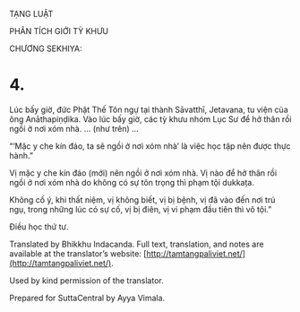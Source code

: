  

TẠNG LUẬT

PHÂN TÍCH GIỚI TỲ KHƯU

CHƯƠNG SEKHIYA:

# 4.

Lúc bấy giờ, đức Phật Thế Tôn ngự tại thành Sāvatthī, Jetavana, tu viện của ông Anāthapiṇḍika. Vào lúc bấy giờ, các tỳ khưu nhóm Lục Sư để hở thân rồi ngồi ở nơi xóm nhà. … (như trên) …

“‘Mặc y che kín đáo, ta sẽ ngồi ở nơi xóm nhà’ là việc học tập nên được thực hành.”

Vị mặc y che kín đáo (mới) nên ngồi ở nơi xóm nhà. Vị nào để hở thân rồi ngồi ở nơi xóm nhà do không có sự tôn trọng thì phạm tội dukkaṭa.

Không cố ý, khi thất niệm, vị không biết, vị bị bệnh, vị đã vào đến nơi trú ngụ, trong những lúc có sự cố, vị bị điên, vị vi phạm đầu tiên thì vô tội.”

Điều học thứ tư.

Translated by Bhikkhu Indacanda. Full text, translation, and notes are available at the translator’s website: [http://tamtangpaliviet.net/](http://tamtangpaliviet.net/).

Used by kind permission of the translator.

Prepared for SuttaCentral by Ayya Vimala.